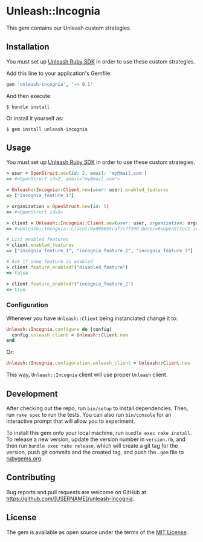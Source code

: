 # Unleash::Incognia

This gem contains our Unleash custom strategies.

## Installation

You must set up [Unleash Ruby SDK](https://github.com/Unleash/unleash-client-ruby) in order to use these custom strategies.

Add this line to your application's Gemfile:

```ruby
gem 'unleash-incognia', '~> 0.1'
```

And then execute:

    $ bundle install

Or install it yourself as:

    $ gem install unleash-incognia

## Usage

You must set up [Unleash Ruby SDK](https://github.com/Unleash/unleash-client-ruby) in order to use these custom strategies.

```ruby
> user = OpenStruct.new(id: 2, email: 'my@mail.com')
=> #<OpenStruct id=2, email="my@mail.com">

> Unleash::Incognia::Client.new(user: user).enabled_features
=> ["incognia_feature_1"]

> organization = OpenStruct.new(id: 5)
=> #<OpenStruct id=5>

> client = Unleash::Incognia::Client.new(user: user, organization: organization)
=> #<Unleash::Incognia::Client:0x000055caf7c7f390 @user=#<OpenStruct id=2, email="my@mail.com">, @organization=#<OpenStruct id=5>>

# List enabled features
> client.enabled_features
=> ["incognia_feature_1", "incognia_feature_2", "incognia_feature_3"]

# Ask if some feature is enabled
> client.feature_enabled?("disabled_feature")
=> false

> client.feature_enabled?("incognia_feature_2")
=> true
```

### Configuration

Whenever you have `Unleash::Client` being instanciated change it to:

```ruby
Unleash::Incognia.configure do |config|
  config.unleash_client = Unleash::Client.new
end
```

Or:

```ruby
Unleash::Incognia.configuration.unleash_client = Unleash::Client.new
```

This way, `Unleash::Incognia` client will use proper `Unleash` client.

## Development

After checking out the repo, run `bin/setup` to install dependencies. Then, run `rake spec` to run the tests. You can also run `bin/console` for an interactive prompt that will allow you to experiment.

To install this gem onto your local machine, run `bundle exec rake install`. To release a new version, update the version number in `version.rb`, and then run `bundle exec rake release`, which will create a git tag for the version, push git commits and the created tag, and push the `.gem` file to [rubygems.org](https://rubygems.org).

## Contributing

Bug reports and pull requests are welcome on GitHub at https://github.com/[USERNAME]/unleash-incognia.

## License

The gem is available as open source under the terms of the [MIT License](https://opensource.org/licenses/MIT).
